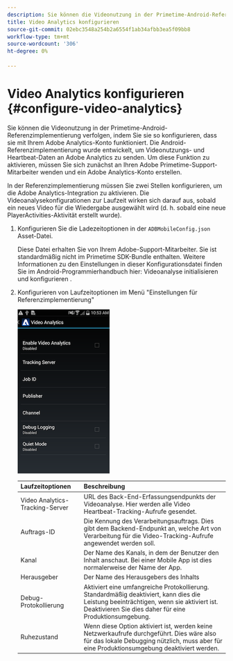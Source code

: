 ```yaml
---
description: Sie können die Videonutzung in der Primetime-Android-Referenzimplementierung verfolgen, indem Sie sie so konfigurieren, dass sie mit Ihrem Adobe Analytics-Konto funktioniert.
title: Video Analytics konfigurieren
source-git-commit: 02ebc3548a254b2a6554f1ab34afbb3ea5f09bb8
workflow-type: tm+mt
source-wordcount: '306'
ht-degree: 0%

---
```


# Video Analytics konfigurieren {#configure-video-analytics}

Sie können die Videonutzung in der Primetime-Android-Referenzimplementierung verfolgen, indem Sie sie so konfigurieren, dass sie mit Ihrem Adobe Analytics-Konto funktioniert. Die Android-Referenzimplementierung wurde entwickelt, um Videonutzungs- und Heartbeat-Daten an Adobe Analytics zu senden. Um diese Funktion zu aktivieren, müssen Sie sich zunächst an Ihren Adobe Primetime-Support-Mitarbeiter wenden und ein Adobe Analytics-Konto erstellen.

In der Referenzimplementierung müssen Sie zwei Stellen konfigurieren, um die Adobe Analytics-Integration zu aktivieren. Die Videoanalysekonfigurationen zur Laufzeit wirken sich darauf aus, sobald ein neues Video für die Wiedergabe ausgewählt wird (d. h. sobald eine neue PlayerActivities-Aktivität erstellt wurde).

1. Konfigurieren Sie die Ladezeitoptionen in der `ADBMobileConfig.json` Asset-Datei.

   Diese Datei erhalten Sie von Ihrem Adobe-Support-Mitarbeiter. Sie ist standardmäßig nicht im Primetime SDK-Bundle enthalten. Weitere Informationen zu den Einstellungen in dieser Konfigurationsdatei finden Sie im Android-Programmierhandbuch hier: Videoanalyse initialisieren und konfigurieren .
1. Konfigurieren von Laufzeitoptionen im Menü &quot;Einstellungen für Referenzimplementierung&quot;

   ![](assets/img_psdk_ref_impl_va-settings-menu.png)

   | Laufzeitoptionen | Beschreibung |
   |---|---|
   | Video Analytics-Tracking-Server | URL des Back-End-Erfassungsendpunkts der Videoanalyse. Hier werden alle Video Heartbeat-Tracking-Aufrufe gesendet. |
   | Auftrags-ID | Die Kennung des Verarbeitungsauftrags. Dies gibt dem Backend-Endpunkt an, welche Art von Verarbeitung für die Video-Tracking-Aufrufe angewendet werden soll. |
   | Kanal | Der Name des Kanals, in dem der Benutzer den Inhalt anschaut. Bei einer Mobile App ist dies normalerweise der Name der App. |
   | Herausgeber | Der Name des Herausgebers des Inhalts |
   | Debug-Protokollierung | Aktiviert eine umfangreiche Protokollierung. Standardmäßig deaktiviert, kann dies die Leistung beeinträchtigen, wenn sie aktiviert ist. Deaktivieren Sie dies daher für eine Produktionsumgebung. |
   | Ruhezustand | Wenn diese Option aktiviert ist, werden keine Netzwerkaufrufe durchgeführt. Dies wäre also für das lokale Debugging nützlich, muss aber für eine Produktionsumgebung deaktiviert werden. |
